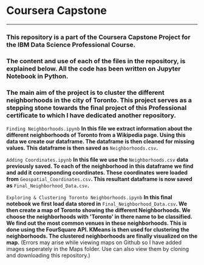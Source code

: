 # Coursera Capstone
---
### This repository is a part of the Coursera Capstone Project for the IBM Data Science Professional Course.
### The content and use of each of the files in the repository, is explained below. All the code has been written on Jupyter Notebook in Python.
### The main aim of the project is to cluster the different neighborhoods in the city of Toronto. This project serves as a stepping stone towards the final project of this Professional certificate to which I have dedicated another repository.

`Finding Neighborhoods.ipynb`  **In this file we extract information about the different neighborhoods of Toronto from a Wikipedia page. Using this data we create our dataframe. The dataframe is then cleaned for missing values. This dataframe is then saved as** `Neighborhoods.csv`**.**

 `Adding Coordinates.ipynb`  **In this file we use the**  `Neighborhoods.csv`  **data previously saved. To each of the neighborhood in this dataframe we find and add it corresponding coordinates. These coordinates were loaded from** `Geospatial_Coordinates.csv`**. This resultant dataframe is now saved as** `Final_Neighborhood_Data.csv`**.**
 
 `Exploring & Clustering Toronto Neighborhoods.ipynb` **In this final notebook we first load data stored in** `Final_Neighborhood_Data.csv`**. We then create a map of Toronto showing the different Neighborhoods. We choose the neighborhoods with 'Toronto' in there name to be classified. We find out the most common venues in these neighborhoods. This is done using the FourSquare API. KMeans is then used for clustering the neighborhoods. The clustered neighborhoods are finally visualized on the map.** (Errors may arise while viewing maps on Github so I have added images seperately in the Maps folder. Use can also view them by cloning and downloading this repository.)
